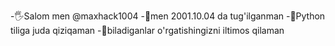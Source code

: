 -🖐Salom men @maxhack1004
-🥳men 2001.10.04 da tug'ilganman
-👀Python tiliga juda qiziqaman
-🤝biladiganlar o'rgatishingizni iltimos qilaman
